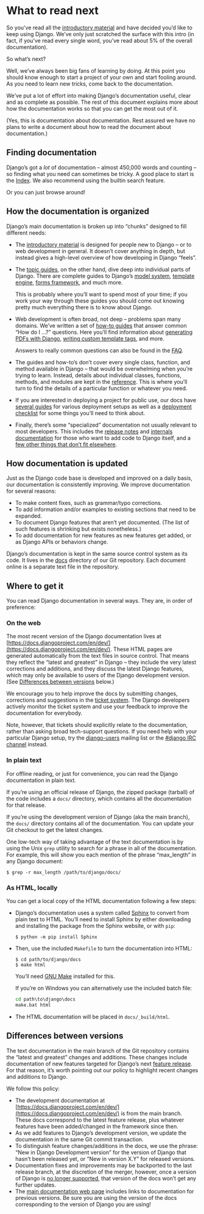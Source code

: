 # What to read next

So you’ve read all the [introductory material](index.md) and have
decided you’d like to keep using Django. We’ve only just scratched the surface
with this intro (in fact, if you’ve read every single word, you’ve read about
5% of the overall documentation).

So what’s next?

Well, we’ve always been big fans of learning by doing. At this point you should
know enough to start a project of your own and start fooling around. As you need
to learn new tricks, come back to the documentation.

We’ve put a lot of effort into making Django’s documentation useful, clear and
as complete as possible. The rest of this document explains more about how the
documentation works so that you can get the most out of it.

(Yes, this is documentation about documentation. Rest assured we have no plans
to write a document about how to read the document about documentation.)

## Finding documentation

Django’s got a *lot* of documentation – almost 450,000 words and counting –
so finding what you need can sometimes be tricky. A good place to start
is the [Index](../genindex.md). We also recommend using the builtin search feature.

Or you can just browse around!

## How the documentation is organized

Django’s main documentation is broken up into “chunks” designed to fill
different needs:

* The [introductory material](index.md) is designed for people new
  to Django – or to web development in general. It doesn’t cover anything
  in depth, but instead gives a high-level overview of how developing in
  Django “feels”.
* The [topic guides](../topics/index.md), on the other hand, dive deep into
  individual parts of Django. There are complete guides to Django’s
  [model system](../topics/db/index.md), [template engine](../topics/templates.md), [forms framework](../topics/forms/index.md), and much
  more.

  This is probably where you’ll want to spend most of your time; if you work
  your way through these guides you should come out knowing pretty much
  everything there is to know about Django.
* Web development is often broad, not deep – problems span many domains.
  We’ve written a set of [how-to guides](../howto/index.md) that answer
  common “How do I …?” questions. Here you’ll find information about
  [generating PDFs with Django](../howto/outputting-pdf.md), [writing
  custom template tags](../howto/custom-template-tags.md), and more.

  Answers to really common questions can also be found in the [FAQ](../faq/index.md).
* The guides and how-to’s don’t cover every single class, function, and
  method available in Django – that would be overwhelming when you’re
  trying to learn. Instead, details about individual classes, functions,
  methods, and modules are kept in the [reference](../ref/index.md). This is
  where you’ll turn to find the details of a particular function or
  whatever you need.
* If you are interested in deploying a project for public use, our docs have
  [several guides](../howto/deployment/index.md) for various deployment
  setups as well as a [deployment checklist](../howto/deployment/checklist.md)
  for some things you’ll need to think about.
* Finally, there’s some “specialized” documentation not usually relevant to
  most developers. This includes the [release notes](../releases/index.md) and
  [internals documentation](../internals/index.md) for those who want to add
  code to Django itself, and a [few other things that don’t fit elsewhere](../misc/index.md).

## How documentation is updated

Just as the Django code base is developed and improved on a daily basis, our
documentation is consistently improving. We improve documentation for several
reasons:

* To make content fixes, such as grammar/typo corrections.
* To add information and/or examples to existing sections that need to be
  expanded.
* To document Django features that aren’t yet documented. (The list of
  such features is shrinking but exists nonetheless.)
* To add documentation for new features as new features get added, or as
  Django APIs or behaviors change.

Django’s documentation is kept in the same source control system as its code. It
lives in the [docs](https://github.com/django/django/blob/main/docs) directory of our Git repository. Each document
online is a separate text file in the repository.

## Where to get it

You can read Django documentation in several ways. They are, in order of
preference:

### On the web

The most recent version of the Django documentation lives at
[https://docs.djangoproject.com/en/dev/](https://docs.djangoproject.com/en/dev/). These HTML pages are generated
automatically from the text files in source control. That means they reflect the
“latest and greatest” in Django – they include the very latest corrections and
additions, and they discuss the latest Django features, which may only be
available to users of the Django development version. (See
[Differences between versions](#differences-between-doc-versions) below.)

We encourage you to help improve the docs by submitting changes, corrections and
suggestions in the [ticket system](https://code.djangoproject.com/). The Django developers actively monitor the
ticket system and use your feedback to improve the documentation for everybody.

Note, however, that tickets should explicitly relate to the documentation,
rather than asking broad tech-support questions. If you need help with your
particular Django setup, try the [django-users](../internals/mailing-lists.md#django-users-mailing-list) mailing list or the [#django
IRC channel](https://web.libera.chat/#django) instead.

### In plain text

For offline reading, or just for convenience, you can read the Django
documentation in plain text.

If you’re using an official release of Django, the zipped package (tarball) of
the code includes a `docs/` directory, which contains all the documentation
for that release.

If you’re using the development version of Django (aka the main branch), the
`docs/` directory contains all of the documentation. You can update your
Git checkout to get the latest changes.

One low-tech way of taking advantage of the text documentation is by using the
Unix `grep` utility to search for a phrase in all of the documentation. For
example, this will show you each mention of the phrase “max_length” in any
Django document:

```console
$ grep -r max_length /path/to/django/docs/
```

### As HTML, locally

You can get a local copy of the HTML documentation following a few steps:

* Django’s documentation uses a system called [Sphinx](https://www.sphinx-doc.org/) to convert from
  plain text to HTML. You’ll need to install Sphinx by either downloading
  and installing the package from the Sphinx website, or with `pip`:
  ```console
  $ python -m pip install Sphinx
  ```
* Then, use the included `Makefile` to turn the documentation into HTML:
  ```console
  $ cd path/to/django/docs
  $ make html
  ```

  You’ll need [GNU Make](https://www.gnu.org/software/make/) installed for this.

  If you’re on Windows you can alternatively use the included batch file:
  ```bat
  cd path\to\django\docs
  make.bat html
  ```
* The HTML documentation will be placed in `docs/_build/html`.

<a id="differences-between-doc-versions"></a>

## Differences between versions

The text documentation in the main branch of the Git repository contains the
“latest and greatest” changes and additions. These changes include
documentation of new features targeted for Django’s next [feature
release](../internals/release-process.md#term-Feature-release). For that reason, it’s worth pointing out our policy
to highlight recent changes and additions to Django.

We follow this policy:

* The development documentation at [https://docs.djangoproject.com/en/dev/](https://docs.djangoproject.com/en/dev/) is
  from the main branch. These docs correspond to the latest feature release,
  plus whatever features have been added/changed in the framework since then.
* As we add features to Django’s development version, we update the
  documentation in the same Git commit transaction.
* To distinguish feature changes/additions in the docs, we use the phrase:
  “New in Django Development version” for the version of Django that hasn’t
  been released yet, or “New in version X.Y” for released versions.
* Documentation fixes and improvements may be backported to the last release
  branch, at the discretion of the merger, however, once a version of Django is
  [no longer supported](../internals/release-process.md#supported-versions-policy), that version of the
  docs won’t get any further updates.
* The [main documentation web page](https://docs.djangoproject.com/en/dev/) includes links to documentation for
  previous versions. Be sure you are using the version of the docs
  corresponding to the version of Django you are using!
